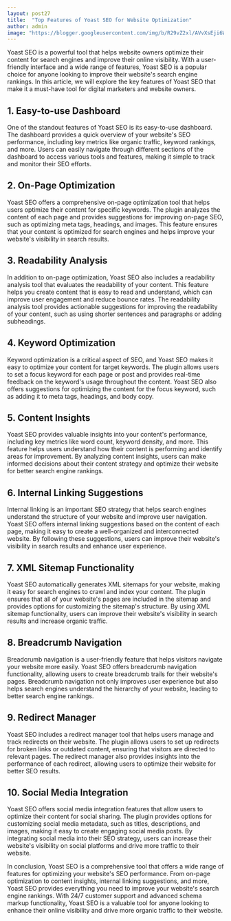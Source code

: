```yaml
---
layout: post27
title:  "Top Features of Yoast SEO for Website Optimization"
author: admin
image: "https://blogger.googleusercontent.com/img/b/R29vZ2xl/AVvXsEji6Wn4DKE2NhWdpT5qwVYQmTUxEuLDV2q8yUa0Pm31QkGflIKbgGY8LYziFNZHaOTZqohjRM2Go8bdY5o3R6Y0cLuaBz9jzu6FwN3Rsws1_S1Mz-pVjcrKkVV0RHRXr08u5LvbIXw-J7i8es8rYplBEC48vSJs-J4aZr08wGbVdquF54RW30RoEAnJUcS9/s1600/20240506_214829.jpg"
---
```



<p>Yoast SEO is a powerful tool that helps website owners optimize their content for search engines and improve their online visibility. With a user-friendly interface and a wide range of features, Yoast SEO is a popular choice for anyone looking to improve their website's search engine rankings. In this article, we will explore the key features of Yoast SEO that make it a must-have tool for digital marketers and website owners. </p>
<h2>1. Easy-to-use Dashboard</h2>
<p>One of the standout features of Yoast SEO is its easy-to-use dashboard. The dashboard provides a quick overview of your website's SEO performance, including key metrics like organic traffic, keyword rankings, and more. Users can easily navigate through different sections of the dashboard to access various tools and features, making it simple to track and monitor their SEO efforts.</p>
<h2>2. On-Page Optimization</h2>
<p>Yoast SEO offers a comprehensive on-page optimization tool that helps users optimize their content for specific keywords. The plugin analyzes the content of each page and provides suggestions for improving on-page SEO, such as optimizing meta tags, headings, and images. This feature ensures that your content is optimized for search engines and helps improve your website's visibility in search results.</p>
<h2>3. Readability Analysis</h2>
<p>In addition to on-page optimization, Yoast SEO also includes a readability analysis tool that evaluates the readability of your content. This feature helps you create content that is easy to read and understand, which can improve user engagement and reduce bounce rates. The readability analysis tool provides actionable suggestions for improving the readability of your content, such as using shorter sentences and paragraphs or adding subheadings.</p>
<h2>4. Keyword Optimization</h2>
<p>Keyword optimization is a critical aspect of SEO, and Yoast SEO makes it easy to optimize your content for target keywords. The plugin allows users to set a focus keyword for each page or post and provides real-time feedback on the keyword's usage throughout the content. Yoast SEO also offers suggestions for optimizing the content for the focus keyword, such as adding it to meta tags, headings, and body copy.</p>
<h2>5. Content Insights</h2>
<p>Yoast SEO provides valuable insights into your content's performance, including key metrics like word count, keyword density, and more. This feature helps users understand how their content is performing and identify areas for improvement. By analyzing content insights, users can make informed decisions about their content strategy and optimize their website for better search engine rankings.</p>
<h2>6. Internal Linking Suggestions</h2>
<p>Internal linking is an important SEO strategy that helps search engines understand the structure of your website and improve user navigation. Yoast SEO offers internal linking suggestions based on the content of each page, making it easy to create a well-organized and interconnected website. By following these suggestions, users can improve their website's visibility in search results and enhance user experience.</p>
<h2>7. XML Sitemap Functionality</h2>
<p>Yoast SEO automatically generates XML sitemaps for your website, making it easy for search engines to crawl and index your content. The plugin ensures that all of your website's pages are included in the sitemap and provides options for customizing the sitemap's structure. By using XML sitemap functionality, users can improve their website's visibility in search results and increase organic traffic.</p>
<h2>8. Breadcrumb Navigation</h2>
<p>Breadcrumb navigation is a user-friendly feature that helps visitors navigate your website more easily. Yoast SEO offers breadcrumb navigation functionality, allowing users to create breadcrumb trails for their website's pages. Breadcrumb navigation not only improves user experience but also helps search engines understand the hierarchy of your website, leading to better search engine rankings.</p>
<h2>9. Redirect Manager</h2>
<p>Yoast SEO includes a redirect manager tool that helps users manage and track redirects on their website. The plugin allows users to set up redirects for broken links or outdated content, ensuring that visitors are directed to relevant pages. The redirect manager also provides insights into the performance of each redirect, allowing users to optimize their website for better SEO results.</p>
<h2>10. Social Media Integration</h2>
<p>Yoast SEO offers social media integration features that allow users to optimize their content for social sharing. The plugin provides options for customizing social media metadata, such as titles, descriptions, and images, making it easy to create engaging social media posts. By integrating social media into their SEO strategy, users can increase their website's visibility on social platforms and drive more traffic to their website.</p>
<p>In conclusion, Yoast SEO is a comprehensive tool that offers a wide range of features for optimizing your website's SEO performance. From on-page optimization to content insights, internal linking suggestions, and more, Yoast SEO provides everything you need to improve your website's search engine rankings. With 24/7 customer support and advanced schema markup functionality, Yoast SEO is a valuable tool for anyone looking to enhance their online visibility and drive more organic traffic to their website.</p>



